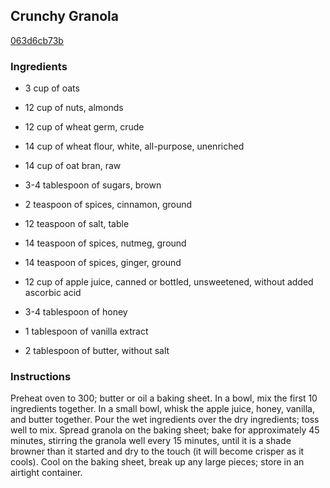 ## Crunchy Granola

[063d6cb73b](http://www.food.com/recipe/crunchy-granola-229245)

### Ingredients

 - 3 cup of oats

 - 12 cup of nuts, almonds

 - 12 cup of wheat germ, crude

 - 14 cup of wheat flour, white, all-purpose, unenriched

 - 14 cup of oat bran, raw

 - 3-4 tablespoon of sugars, brown

 - 2 teaspoon of spices, cinnamon, ground

 - 12 teaspoon of salt, table

 - 14 teaspoon of spices, nutmeg, ground

 - 14 teaspoon of spices, ginger, ground

 - 12 cup of apple juice, canned or bottled, unsweetened, without added ascorbic acid

 - 3-4 tablespoon of honey

 - 1 tablespoon of vanilla extract

 - 2 tablespoon of butter, without salt

### Instructions

Preheat oven to 300; butter or oil a baking sheet. In a bowl, mix the first 10 ingredients together. In a small bowl, whisk the apple juice, honey, vanilla, and butter together. Pour the wet ingredients over the dry ingredients; toss well to mix. Spread granola on the baking sheet; bake for approximately 45 minutes, stirring the granola well every 15 minutes, until it is a shade browner than it started and dry to the touch (it will become crisper as it cools). Cool on the baking sheet, break up any large pieces; store in an airtight container.